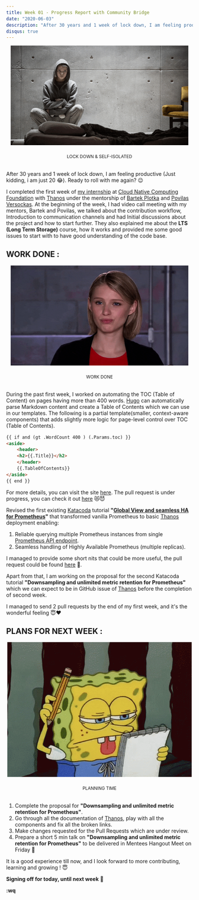 ```yaml
---
title: Week 01 - Progress Report with Community Bridge
date: "2020-06-03"
description: "After 30 years and 1 week of lock down, I am feeling productive (Just kidding, i am just 20 😂). Ready to roll with me again? 😉"
disqus: true
---
```


<p align="center">
  <img src="./isolated.gif">
</p>
<center><sub>LOCK DOWN & SELF-ISOLATED</sub></center><br/>

After 30 years and 1 week of lock down, I am feeling productive (Just kidding, i am just 20 😂). Ready to roll with me again? 😉

I completed the first week of [my internship](https://soniasingla.com/cncf-intern-with-thanos/) at [Cloud Native Computing Foundation](https://www.cncf.io/) with [Thanos](https://people.communitybridge.org/project/f51284ab-f652-47b1-9819-cd4135e75c00) under the mentorship of [Bartek Plotka](https://www.bwplotka.dev/) and [Povilas Versockas](https://povilasv.me/). At the beginning of the week, I had video call meeting with my mentors, Bartek and Povilas, we talked about the contribution workflow, Introduction to communication channels and had Initial discussions about the project and how to start further. They also explained me about the **LTS (Long Term Storage)** course, how it works and provided me some good issues to start with to have good understanding of the code base.

## WORK DONE :

<p align="center">
<img src="./workdone.gif">
</p>
<center><sub>WORK DONE</sub></center><br/>

During the past first week, I worked on automating the TOC (Table of Content) on pages having more than 400 words. [Hugo](https://gohugo.io/) can automatically parse Markdown content and create a Table of Contents which we can use in our templates. The following is a partial template(smaller, context-aware components) that adds slightly more logic for page-level control over TOC (Table of Contents).

```HTML
{{ if and (gt .WordCount 400 ) (.Params.toc) }}
<aside>
    <header>
    <h2>{{.Title}}</h2>
    </header>
    {{.TableOfContents}}
</aside>
{{ end }}
```

For more details, you can visit the site [here](https://gohugo.io/content-management/toc/#template-example-toc-partial). The pull request is under progress, you can check it out [here](https://github.com/thanos-io/thanos/pull/2689) 😻😈

Revised the first existing [Katacoda](https://www.katacoda.com/) tutorial **"[Global View and seamless HA for Prometheus](https://www.katacoda.com/thanos/courses/thanos/1-globalview)"** that transformed vanilla Prometheus to basic [Thanos](https://thanos.io/) deployment enabling:

1. Reliable querying multiple Prometheus instances from single [Prometheus API endpoint](https://prometheus.io/docs/prometheus/latest/querying/api/#expression-queries).
2. Seamless handling of Highly Available Prometheus (multiple replicas).

I managed to provide some short nits that could be more useful, the pull request could be found [here](https://github.com/thanos-io/thanos/pull/2691) 🚀.

Apart from that, I am working on the proposal for the second Katacoda tutorial **"Downsampling and unlimited metric retention for Prometheus"** which we can expect to be in GitHub issue of [Thanos](https://thanos.io/) before the completion of second week.

I managed to send 2 pull requests by the end of my first week, and it's the wonderful feeling 😇❤️

## PLANS FOR NEXT WEEK :

<p align="center">
<img src="./planning.gif">
</p>
<center><sub>PLANNING TIME</sub></center><br/>

1. Complete the proposal for **"Downsampling and unlimited metric retention for Prometheus"**.
2. Go through all the documentation of [Thanos](https://thanos.io/), play with all the components and fix all the broken links.
3. Make changes requested for the Pull Requests which are under review.
4. Prepare a short 5 min talk on **"Downsampling and unlimited metric retention for Prometheus"** to be delivered in Mentees Hangout Meet on Friday 🤗

It is a good experience till now, and I look forward to more contributing, learning and growing ! 😇

**Signing off for today, until next week** 👻

**:wq**